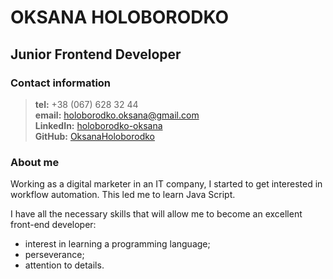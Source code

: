 # **OKSANA** HOLOBORODKO 
## Junior Frontend Developer
### **Contact information**
>**tel:** +38 (067) 628 32 44<br>
**email:** holoborodko.oksana@gmail.com<br>
**LinkedIn:** [holoborodko-oksana](https://www.linkedin.com/mwlite/in/holoborodko-oksana) <br>
**GitHub:** [OksanaHoloborodko](https://github.com/OksanaHoloborodko)<br>
### **About me**
Working as a digital marketer in an IT company, I started to get interested in workflow automation. This led me to learn Java Script.<br>

I have all the necessary skills that will allow me to become an excellent front-end developer: 
- interest in learning a programming language; 
- perseverance; 
- attention to details.